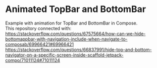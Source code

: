 # Animated TopBar and BottomBar
Example with animation for TopBar and BottomBar in Compose.<br />
This repository connected with:<br />
https://stackoverflow.com/questions/67575664/how-can-we-hide-bottomappbar-with-navigation-include-when-navigate-to-composab/69966421#69966421<br />
https://stackoverflow.com/questions/66837991/hide-top-and-bottom-navigator-on-a-specific-screen-inside-scaffold-jetpack-compo/71011124#71011124

